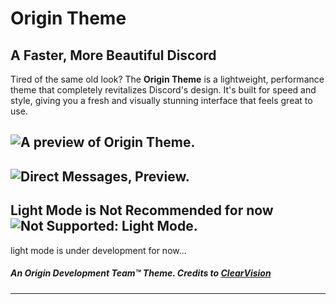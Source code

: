 # Origin Theme
## A Faster, More Beautiful Discord
Tired of the same old look? The **Origin Theme** is a lightweight, performance theme that completely revitalizes Discord's design. It's built for speed and style, giving you a fresh and visually stunning interface that feels great to use.

![A preview of Origin Theme.](https://i.imgur.com/Y0G8dRG.png "Onyx Theme.")
-
![Direct Messages, Preview.](https://i.imgur.com/8mBvDl9.png "DMs. (Onyx Theme)")
-
## Light Mode is Not Recommended for now ![Not Supported: Light Mode.](https://i.imgur.com/QM7yDR3.png "Light Mode Preview.")
light mode is under development for now...

##### An Origin Development Team™ Theme. Credits to [ClearVision](https://github.com/ClearVision/ClearVision-v7)
---
